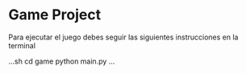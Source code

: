 # Game Project

Para ejecutar el juego debes seguir las siguientes instrucciones en la terminal

...sh
cd game
python main.py
...